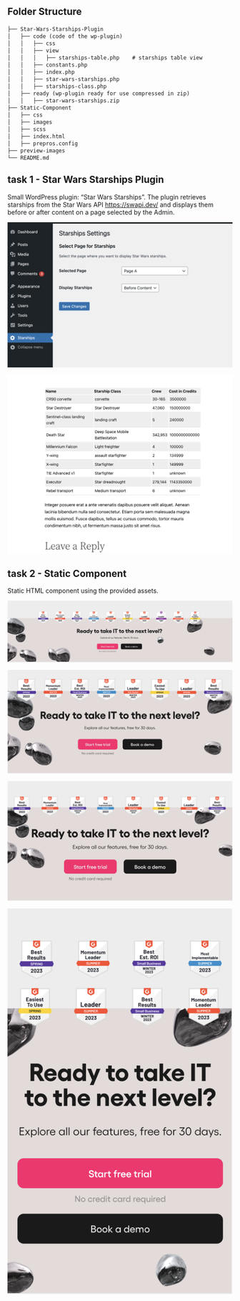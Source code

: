 ## Folder Structure
```
├── Star-Wars-Starships-Plugin
│   ├── code (code of the wp-plugin)
│   │   ├── css
│   │   ├── view
│   │   │   ├── starships-table.php    # starships table view
│   │   ├── constants.php
│   │   ├── index.php
│   │   ├── star-wars-starships.php
│   │   ├── starships-class.php
│   ├── ready (wp-plugin ready for use compressed in zip)
│   │   ├── star-wars-starships.zip
├── Static-Component
│   ├── css
│   ├── images
│   ├── scss 
│   ├── index.html
│   ├── prepros.config
├── preview-images
└── README.md 
```

## task 1 - Star Wars Starships Plugin

Small WordPress plugin: “Star Wars Starships”. The plugin retrieves starships from the Star Wars API https://swapi.dev/ and displays them before or after content on a page selected by the Admin.

![alt text](https://github.com/avi-aminov/atera/blob/main/preview-images/admin.png?raw=true)

![alt text](https://github.com/avi-aminov/atera/blob/main/preview-images/client.png?raw=true)
## task 2 - Static Component

Static HTML component using the provided assets.

![alt text](https://github.com/avi-aminov/atera/blob/main/preview-images/xl-1920px.png?raw=true)

![alt text](https://github.com/avi-aminov/atera/blob/main/preview-images/large-1024px.png?raw=true)

![alt text](https://github.com/avi-aminov/atera/blob/main/preview-images/medium-768px.png?raw=true)

![alt text](https://github.com/avi-aminov/atera/blob/main/preview-images/small-360px.png?raw=true)